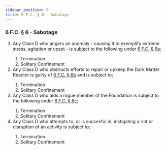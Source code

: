 ```yaml
---
sidebar_position: 6
title: 6 F.C. § 6 - Sabotage
---
```


<h3 id="FC6.6">6 F.C. § 6 - Sabotage</h3>
<ol>
	<li>Any Class D who angers an anomaly - causing it to exemplify extreme stress, agitation or upset - is subject to the following under <a href="https://legislation.scpf.io/foundation_code/ordinances/classd_regulations/article_six">6 F.C. § 6a</a>;</li>
	<ol style={{'list-style' : 'lower-alpha'}}>
		<li>Termination</li>
		<li>Solitary Confinement</li>
	</ol>
	<li>Any Class D who obstructs efforts to repair or upkeep the Dark Matter Reactor is guilty of <a href="https://legislation.scpf.io/foundation_code/ordinances/classd_regulations/article_six">6 F.C. § 6b</a> and is subject to;</li>
	<ol style={{'list-style' : 'lower-alpha'}}>
		<li>Termination</li>
		<li>Solitary Confinement</li>
	</ol>
	<li>Any Class D who aids a rogue member of the Foundation is subject to the following under <a href="https://legislation.scpf.io/foundation_code/ordinances/classd_regulations/article_six">6 F.C. § 6c</a>;</li>
	<ol style={{'list-style' : 'lower-alpha'}}>
		<li>Termination</li>
		<li>Solitary Confinement</li>
	</ol>
	<li>Any Class D who attempts to, or is succesful in, instigating a riot or disruption of an activity is subject to;</li>
	<ol style={{'list-style' : 'lower-alpha'}}>
		<li>Termination</li>
		<li>Solitary Confinement</li>
	</ol>
</ol>